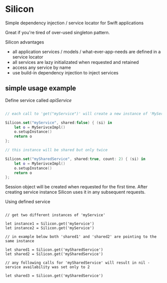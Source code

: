 # Silicon

Simple dependency injection / service locator for Swift applications

Great if you're tired of over-used singleton pattern.

Silicon advantages
* all application services / models / what-ever-app-needs are defined in a service locator
* all services are lazy initializated when requested and retained
* access any service by name
* use build-in dependency injection to inject services 

## simple usage example

Define service called _apiService_

```swift

// each call to 'get("myService")' will create a new instance of 'MyServiceImpl' class

Silicon.set("myService", shared:false) { (si) in
    let o = MySerivceImpl()
    o.setupInstance()
    return o
};

// this instance will be shared but only twice

Silicon.set("mySharedService", shared:true, count: 2) { (si) in
    let o = MySerivceImpl()
    o.setupInstance()
    return o
};


```

Session object will be created when requested for the first time. After creating service instance Silicon uses it in any subsequent requests.

Using defined service

```objc

// get two different instances of 'myService'

let instance1 = Silicon.get('myService')
let instance2 = Silicon.get('myService')

// in example below both 'shared1' and 'shared2' are pointing to the same instance

let shared1 = Silicon.get('mySharedService')
let shared2 = Silicon.get('mySharedService')

// any following calls for 'mySharedService' will result in nil - service availability was set only to 2

let shared3 = Silicon.get('mySharedService')

```
